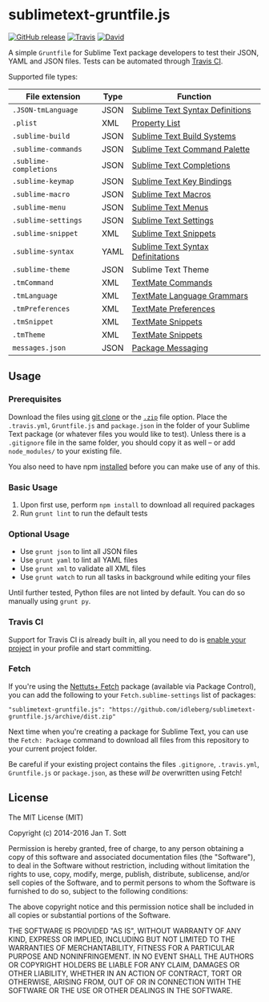 # sublimetext-gruntfile.js 

[![GitHub release](https://img.shields.io/github/release/idleberg/sublimetext-gruntfile.js.svg?style=flat-square)](https://github.com/idleberg/sublimetext-gruntfile.js/releases)
[![Travis](https://img.shields.io/travis/idleberg/sublimetext-gruntfile.js.svg?style=flat-square)](https://travis-ci.org/idleberg/sublimetext-gruntfile.js)
[![David](https://img.shields.io/david/dev/idleberg/sublimetext-gruntfile.js.svg?style=flat-square)](https://david-dm.org/idleberg/sublimetext-gruntfile.js#info=devDependencies)

A simple `Gruntfile` for Sublime Text package developers to test their JSON, YAML and JSON files. Tests can be automated through [Travis CI](https://travis-ci.org/).

Supported file types:

File extension         | Type | Function
-----------------------|------|---------
`.JSON-tmLanguage`     | JSON | [Sublime Text Syntax Definitions](http://docs.sublimetext.info/en/latest/reference/syntaxdefs.html)
`.plist`               | XML  | [Property List](https://developer.apple.com/library/Mac/documentation/Darwin/Reference/ManPages/man5/plist.5.html)
`.sublime-build`       | JSON | [Sublime Text Build Systems](https://docs.sublimetext.info/en/latest/file_processing/build_systems.html)
`.sublime-commands`    | JSON | [Sublime Text Command Palette](https://docs.sublimetext.info/en/latest/reference/command_palette.html)
`.sublime-completions` | JSON | [Sublime Text Completions](https://docs.sublimetext.info/en/latest/extensibility/completions.html)
`.sublime-keymap`      | JSON | [Sublime Text Key Bindings](https://docs.sublimetext.info/en/latest/reference/key_bindings.html)
`.sublime-macro`       | JSON | [Sublime Text Macros](https://docs.sublimetext.info/en/latest/extensibility/macros.html)
`.sublime-menu`        | JSON | [Sublime Text Menus](https://docs.sublimetext.info/en/latest/customization/menus.html)
`.sublime-settings`    | JSON | [Sublime Text Settings](https://docs.sublimetext.info/en/latest/customization/settings.html)
`.sublime-snippet`     | XML  | [Sublime Text Snippets](http://docs.sublimetext.info/en/latest/reference/syntaxdefs.html)
`.sublime-syntax `     | YAML   | [Sublime Text Syntax Definitations](http://docs.sublimetext.info/en/latest/reference/syntaxdefs.html)
`.sublime-theme`       | JSON | Sublime Text Theme
`.tmCommand`           | XML  | [TextMate Commands](http://manual.macromates.com/en/commands)
`.tmLanguage`          | XML  | [TextMate Language Grammars](http://manual.macromates.com/en/language_grammars)
`.tmPreferences`       | XML  | [TextMate Preferences](http://manual.macromates.com/en/preferences_items)
`.tmSnippet`           | XML  | [TextMate Snippets](http://manual.macromates.com/en/snippets)
`.tmTheme`             | XML  | [TextMate Snippets](http://manual.macromates.com/en/themes)
`messages.json`        | JSON | [Package Messaging](https://sublime.wbond.net/docs/messaging)

## Usage

### Prerequisites

Download the files using [git clone](http://git-scm.com/docs/git-clone) or the [`.zip`](https://github.com/idleberg/sublimetext-gruntfile.js/archive/master.zip) file option. Place the `.travis.yml`, `Gruntfile.js` and `package.json` in the folder of your Sublime Text package (or whatever files you would like to test). Unless there is a `.gitignore` file in the same folder, you should copy it as well – or add `node_modules/` to your existing file.

You also need to have npm [installed](http://www.joyent.com/blog/installing-node-and-npm/) before you can make use of any of this.
 
### Basic Usage

1. Upon first use, perform `npm install` to download all required packages
2. Run `grunt lint` to run the default tests

### Optional Usage

* Use `grunt json` to lint all JSON files
* Use `grunt yaml` to lint all YAML files
* Use `grunt xml` to validate all XML files
* Use `grunt watch` to run all tasks in background while editing your files

Until further tested, Python files are not linted by default. You can do so manually using `grunt py`.

### Travis CI

Support for Travis CI is already built in, all you need to do is [enable your project](https://travis-ci.org/profile) in your profile and start committing.

### Fetch

If you're using the [Nettuts+ Fetch](https://github.com/weslly/Nettuts-Fetch) package (available via Package Control), you can add the following to your `Fetch.sublime-settings` list of packages:

    "sublimetext-gruntfile.js": "https://github.com/idleberg/sublimetext-gruntfile.js/archive/dist.zip"

Next time when you're creating a package for Sublime Text, you can use the `Fetch: Package` command to download all files from this repository to your current project folder.

Be careful if your existing project contains the files `.gitignore`, `.travis.yml`, `Gruntfile.js` or `package.json`, as these *will be* overwritten using Fetch!

## License

The MIT License (MIT)

Copyright (c) 2014-2016 Jan T. Sott

Permission is hereby granted, free of charge, to any person obtaining a copy of this software and associated documentation files (the "Software"), to deal in the Software without restriction, including without limitation the rights to use, copy, modify, merge, publish, distribute, sublicense, and/or sell copies of the Software, and to permit persons to whom the Software is furnished to do so, subject to the following conditions:

The above copyright notice and this permission notice shall be included in all copies or substantial portions of the Software.

THE SOFTWARE IS PROVIDED "AS IS", WITHOUT WARRANTY OF ANY KIND, EXPRESS OR IMPLIED, INCLUDING BUT NOT LIMITED TO THE WARRANTIES OF MERCHANTABILITY, FITNESS FOR A PARTICULAR PURPOSE AND NONINFRINGEMENT. IN NO EVENT SHALL THE AUTHORS OR COPYRIGHT HOLDERS BE LIABLE FOR ANY CLAIM, DAMAGES OR OTHER LIABILITY, WHETHER IN AN ACTION OF CONTRACT, TORT OR OTHERWISE, ARISING FROM, OUT OF OR IN CONNECTION WITH THE SOFTWARE OR THE USE OR OTHER DEALINGS IN THE SOFTWARE.
